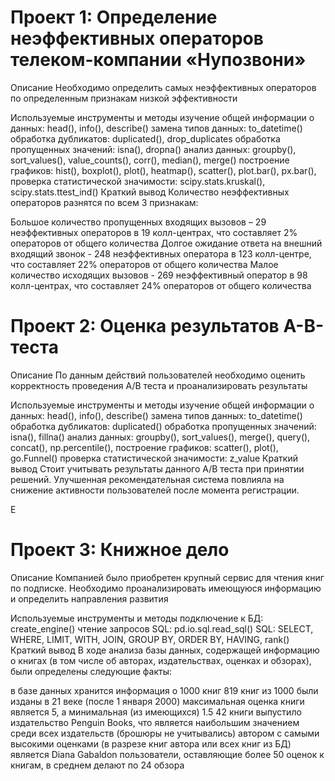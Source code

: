 # Проект 1: Определение неэффективных операторов телеком-компании «Нупозвони»
Описание
Необходимо определить самых неэффективных операторов по определенным признакам низкой эффективности

Используемые инструменты и методы
изучение общей информации о данных: head(), info(), describe()
замена типов данных: to_datetime()
обработка дубликатов: duplicated(), drop_duplicates
обработка пропущенных значений: isna(), dropna()
анализ данных: groupby(), sort_values(), value_counts(), corr(), median(), merge()
построение графиков: hist(), boxplot(), plot(), heatmap(), scatter(), plot.bar(), px.bar(),
проверка статистической значимости: scipy.stats.kruskal(), scipy.stats.ttest_ind()
Краткий вывод
Количество неэффективных операторов разнятся по всем 3 признакам:

Большое количество пропущенных входящих вызовов – 29 неэффективных операторов в 19 колл-центрах, что составляет 2% операторов от общего количества
Долгое ожидание ответа на внешний входящий звонок - 248 неэффективных оператора в 123 колл-центре, что составляет 22% операторов от общего количества
Малое количество исходящих вызовов - 269 неэффективный оператор в 98 колл-центрах, что составляет 24% операторов от общего количества


# Проект 2: Оценка результатов A-B-теста
Описание
По данным действий пользователей необходимо оценить корректность проведения A/B теста и проанализировать результаты

Используемые инструменты и методы
изучение общей информации о данных: head(), info(), describe()
замена типов данных: to_datetime()
обработка дубликатов: duplicated()
обработка пропущенных значений: isna(), fillna()
анализ данных: groupby(), sort_values(), merge(), query(), concat(), np.percentile(),
построение графиков: scatter(), plot(), go.Funnel()
проверка статистической значимости: z_value
Краткий вывод
Cтоит учитывать результаты данного A/B теста при принятии решений. Улучшенная рекомендательная система повлияла на снижение активности пользователей после момента регистрации.

Е

# Проект 3: Книжное дело
Описание
Компанией было приобретен крупный сервис для чтения книг по подписке. Необходимо проанализировать имеющуюся информацию и определить направления развития

Используемые инструменты и методы
подключение к БД: create_engine()
чтение запросов SQL: pd.io.sql.read_sql()
SQL: SELECT, WHERE, LIMIT, WITH, JOIN, GROUP BY, ORDER BY, HAVING, rank()
Краткий вывод
В ходе анализа базы данных, содержащей информацию о книгах (в том числе об авторах, издательствах, оценках и обзорах), были определены следующие факты:

в базе данных хранится информация о 1000 книг
819 книг из 1000 были изданы в 21 веке (после 1 января 2000)
максимальная оценка книги является 5, а минимальная (из имеющихся) 1.5
42 книги выпустило издательство Penguin Books, что является наибольшим значением среди всех издательств (брошюры не учитывались)
автором с самыми высокими оценками (в разрезе книг автора или всех книг из БД) является Diana Gabaldon
пользователи, оставляющие более 50 оценок к книгам, в среднем делают по 24 обзора
